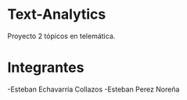 # Text-Analytics
Proyecto 2 tópicos en telemática. 
# Integrantes
-Esteban Echavarría Collazos
-Esteban Perez Noreña
